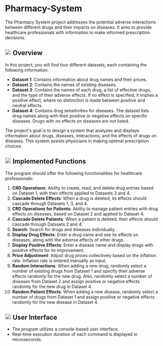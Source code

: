 # Pharmacy-System
The Pharmacy System project addresses the potential adverse interactions between different drugs and their impacts on diseases. It aims to provide healthcare professionals with information to make informed prescription decisions.

## <img width="20" height="20" src="https://img.icons8.com/dotty/80/41b883/overview-pages-2.png" alt="overview-pages-2"/> Overview
In this project, you will find four different datasets, each containing the following information:

- **Dataset 1**: Contains information about drug names and their prices.
- **Dataset 2**: Contains the names of existing diseases.
- **Dataset 3**: Contains the names of each drug, a list of effective drugs, and the type of their adverse effects. If no effect is specified, it implies a positive effect, where no distinction is made between positive and neutral effects.
- **Dataset 4**: Contains drug sensitivities for diseases. The dataset lists drug names along with their positive or negative effects on specific diseases. Drugs with no effects on diseases are not listed.

The project's goal is to design a system that analyzes and displays information about drugs, diseases, interactions, and the effects of drugs on diseases. This system assists physicians in making optimal prescription choices.

## <img width="20" height="20" src="https://img.icons8.com/ios/50/41b883/gears--v1.png" alt="gears--v1"/> Implemented Functions

The program should offer the following functionalities for healthcare professionals:

1. **CRD Operations**: Ability to create, read, and delete drug entries based on Dataset 1, with their effects applied to Datasets 3 and 4.
2. **Cascade Delete Effects**: When a drug is deleted, its effects should cascade through Datasets 1, 3, and 4.
3. **CRD Operations for Patients**: Ability to manage patient entries with drug effects on diseases, based on Dataset 2 and applied to Dataset 4.
4. **Cascade Delete Patients**: When a patient is deleted, their effects should cascade through Datasets 2 and 4.
5. **Search**: Search for drugs and diseases individually.
6. **Display Drug Effects**: Enter a drug name and see its effects on diseases, along with the adverse effects of other drugs.
7. **Display Positive Effects**: Enter a disease name and display drugs with positive effects for its improvement.
8. **Price Adjustment**: Adjust drug prices collectively based on the inflation rate. Inflation rate is entered manually as input.
9. **Random Interactions**: When adding a new drug, randomly select a number of existing drugs from Dataset 1 and specify their adverse effects randomly for the new drug. Also, randomly select a number of diseases from Dataset 2 and assign positive or negative effects randomly for the new drug in Dataset 4.
10. **Random Patient Effects**: When adding a new disease, randomly select a number of drugs from Dataset 1 and assign positive or negative effects randomly for the new disease in Dataset 4.

## <img width="20" height="20" src="https://img.icons8.com/ios/50/41b883/hint.png" alt="hint"/> User Interface

- The program utilizes a console-based user interface.
- Real-time execution duration of each command is displayed in microseconds.
